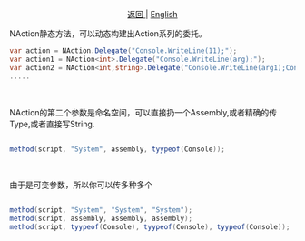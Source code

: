 <p align="center">
 <a href="https://natasha.dotnetcore.xyz/"> 返回 </a> |  <a href="https://natasha.dotnetcore.xyz/en/log/naction-method.html"> English </a>
</p> 


NAction静态方法，可以动态构建出Action系列的委托。

```C#
var action = NAction.Delegate("Console.WriteLine(11);");
var action1 = NAction<int>.Delegate("Console.WriteLine(arg);");
var action2 = NAction<int,string>.Delegate("Console.WriteLine(arg1);Console.WriteLine(arg2);");
.....
```
 
 <br/>  
 
NAction的第二个参数是命名空间，可以直接扔一个Assembly,或者精确的传Type,或者直接写String.

```C#

method(script, "System", assembly, tyypeof(Console)); 

```  
 
 <br/>  
 
由于是可变参数，所以你可以传多种多个  

```C#  

method(script, "System", "System", "System"); 
method(script, assembly, assembly, assembly); 
method(script, tyypeof(Console), tyypeof(Console), tyypeof(Console));   

```
